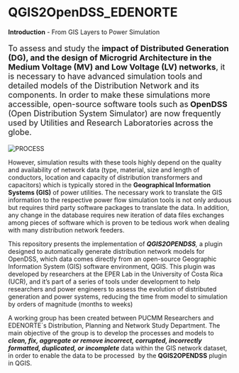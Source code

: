 # QGIS2OpenDSS_EDENORTE

<!-- wp:paragraph {"fontSize":"medium"} -->
<p class="has-medium-font-size"><strong>Introduction</strong> - From GIS Layers to Power Simulation</p>
<!-- /wp:paragraph -->

<!-- wp:paragraph {"align":"justify","style":{"typography":{"fontSize":"18px"}}} -->
<p class="has-text-align-justify" style="font-size:18px">To assess and study the <strong>impact of Distributed Generation (DG), and the design of Microgrid Architecture in the Medium Voltage (MV) and Low Voltage (LV) networks</strong>, it is necessary to have advanced simulation tools and detailed models of the Distribution Network and its components. In order to make these simulations more accessible, open-source software tools such as<strong> OpenDSS</strong> (Open Distribution System Simulator) are now frequently used by Utilities and Research Laboratories across the globe.</p>
<!-- /wp:paragraph -->

![PROCESS](https://user-images.githubusercontent.com/112496588/188152646-b164f85c-dc40-430e-aaff-964d7405bba6.png)

<!-- wp:paragraph {"align":"justify"} -->
<p class="has-text-align-justify">However, simulation results with these tools highly depend on the quality and availability of network data (type, material, size and length of conductors, location and capacity of distribution transformers and capacitors) which is typically stored in the <strong>Geographical Information Systems (GIS)</strong> of power utilities. The necessary work to translate the GIS information to the respective power flow simulation tools is not only arduous but requires third party software packages to translate the data. In addition, any change in the database requires new iteration of data files exchanges among pieces of software which is proven to be tedious work when dealing with many distribution network feeders.</p>
<!-- /wp:paragraph -->

<!-- wp:paragraph {"align":"justify"} -->
<p class="has-text-align-justify">This repository presents the implementation of <em><strong>QGIS2OPENDSS</strong>,</em> a plugin designed to automatically generate distribution network models for OpenDSS, which data comes directly from an open-source Geographic Information System (GIS) software environment, QGIS. This plugin was developed by researchers at the EPER Lab in the University of Costa Rica (UCR), and it’s part of a series of tools under development to help researchers and power engineers to assess the evolution of distributed generation and power systems, reducing the time from model to simulation by orders of magnitude (months to weeks)</p>
<!-- /wp:paragraph -->

<!-- wp:paragraph {"align":"justify"} -->
<p class="has-text-align-justify">A working group has been created between PUCMM Researchers and EDENORTE´s Distribution, Planning and Network Study Department. The main objective of the group is to develop the processes and models to <em><strong>clean, fix, aggregate or remove incorrect, corrupted, incorrectly formatted, duplicated, or incomplete</strong></em> data within the GIS network dataset, in order to enable the data to be processed  by the <strong>QGIS2OPENDSS</strong> plugin in QGIS.</p>
<!-- /wp:paragraph -->

